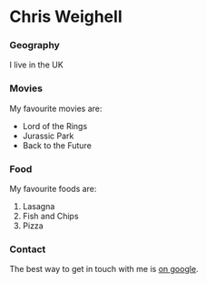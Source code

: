 # Chris Weighell

### Geography

I live in the UK

### Movies

My favourite movies are:

- Lord of the Rings
- Jurassic Park
- Back to the Future

### Food

My favourite foods are:

1. Lasagna
2. Fish and Chips
3. Pizza

### Contact

The best way to get in touch with me is [on google](https://www.google.co.uk).
